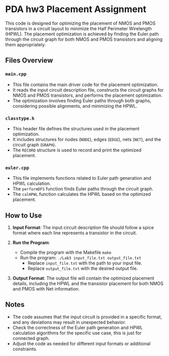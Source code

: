 # PDA hw3 Placement Assignment

This code is designed for optimizing the placement of NMOS and PMOS transistors in a circuit layout to minimize the Half Perimeter Wirelength (HPWL). The placement optimization is achieved by finding the Euler path through the circuit graph for both NMOS and PMOS transistors and aligning them appropriately.

## Files Overview

### `main.cpp`

- This file contains the main driver code for the placement optimization.
- It reads the input circuit description file, constructs the circuit graphs for NMOS and PMOS transistors, and performs the placement optimization.
- The optimization involves finding Euler paths through both graphs, considering possible alignments, and minimizing the HPWL.

### `classtype.h`

- This header file defines the structures used in the placement optimization.
- It includes structures for nodes (`NODE`), edges (`EDGE`), nets (`NET`), and the circuit graph (`GRAPH`).
- The `RECORD` structure is used to record and print the optimized placement.

### `euler.cpp`

- This file implements functions related to Euler path generation and HPWL calculation.
- The `performDFS` function finds Euler paths through the circuit graph.
- The `calHPWL` function calculates the HPWL based on the optimized placement.

## How to Use

1. **Input Format**: The input circuit description file should follow a spice format where each line represents a transistor in the circuit.

2. **Run the Program**:
   - Compile the program with the Makefile `make`
   - Run the program: `./Lab3 input_file.txt output_file.txt`
     - Replace `input_file.txt` with the path to your input file.
     - Replace `output_file.txt` with the desired output file.

3. **Output Format**: The output file will contain the optimized placement details, including the HPWL and the transistor placement for both NMOS and PMOS with Net information.


## Notes

- The code assumes that the input circuit is provided in a specific format, and any deviations may result in unexpected behavior.
- Check the correctness of the Euler path generation and HPWL calculation algorithms for the specific use case, this is just for connected graph.
- Adjust the code as needed for different input formats or additional constraints.
